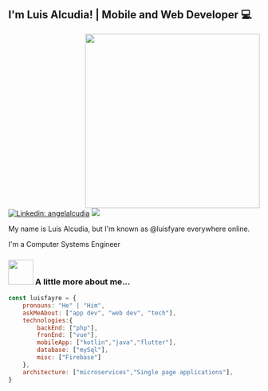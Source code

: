 <h2>I'm Luis Alcudia!   | Mobile and Web Developer 💻</h2>

<img align='right' src="https://c.tenor.com/NOYF3f82b_gAAAAC/programmer.gif" width="350">

[![Linkedin: angelalcudia](https://img.shields.io/badge/-angelalcudia-blue?style=flat-square&logo=Linkedin&logoColor=white&link=https://www.linkedin.com/in/angel-alcudia-49192b245/)](https://www.linkedin.com/in/angel-alcudia-49192b245/)
[![](https://img.shields.io/badge/Gmail-red)](mailto:luisfayre@gmail.com)

My name is Luis Alcudia, but I'm known as @luisfyare everywhere online.

I'm a Computer Systems Engineer


### <img src="https://media.giphy.com/media/VgCDAzcKvsR6OM0uWg/giphy.gif" width="50"> A little more about me...  

```javascript
const luisfayre = {
    pronouns: "He" | "Him",
    askMeAbout: ["app dev", "web dev", "tech"],
    technologies:{
        backEnd: ["php"],
        fronEnd: ["vue"],
        mobileApp: ["kotlin","java","flutter"],
        database: ["mySql"],
        misc: ["Firebase"]
    },
    architecture: ["microservices","Single page applications"],
}
```
